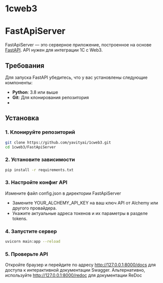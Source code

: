 # 1cweb3

# FastApiServer

FastApiServer — это серверное приложение, построенное на основе [FastAPI](https://fastapi.tiangolo.com/).  API нужен для интеграции 1C с Web3.

## Требования
Для запуска FastAPI убедитесь, что у вас установлены следующие компоненты:

- **Python**: 3.8 или выше
- **Git**: Для клонирования репозитория
- 
## Установка

### 1. Клонируйте репозиторий

```bash
git clone https://github.com/yavityai/1cweb3.git
cd 1cweb3/FastApiServer
```

### 2. Установите зависимости

```bash
pip install -r requirements.txt
```

### 3. Настройте конфиг API 

Измените файл config.json в директории FastApiServer

- Замените YOUR_ALCHEMY_API_KEY на ваш ключ API от Alchemy или другого провайдера.
- Укажите актуальные адреса токенов и их параметры в разделе tokens.

### 4. Запустите сервер

```bash
uvicorn main:app --reload
```

### 5. Проверьте API

Откройте браузер и перейдите по адресу http://127.0.0.1:8000/docs для доступа к интерактивной документации Swagger.
Альтернативно, используйте http://127.0.0.1:8000/redoc для документации ReDoc







